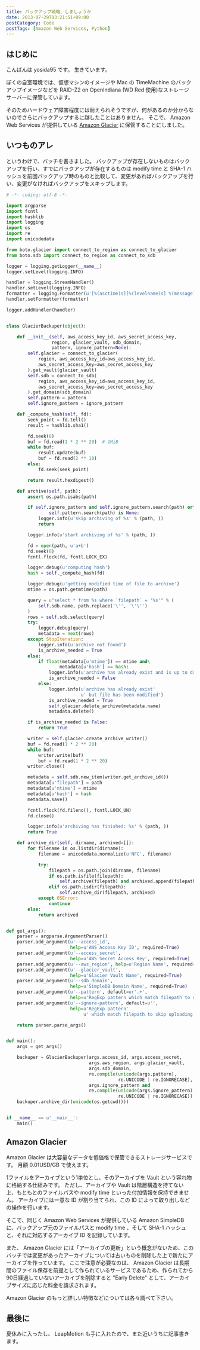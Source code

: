 ```yaml
---
title: バックアップ戦略、しましょうか
date: 2013-07-29T03:21:51+09:00
postCategory: Code
postTags: [Amazon Web Services, Python]
---
```


## はじめに

こんばんは yosida95 です。
生きています。

ぼくの自室環境では、仮想マシンのイメージや Mac の TimeMachine のバックアップイメージなどを RAID-Z2 on OpenIndiana (WD Red 使用)なストレージサーバーに保管しています。

そのためハードウェア障害程度には耐えられそうですが、何があるのか分からないのでさらにバックアップするに越したことはありません。
そこで、 Amazon Web Services が提供している [Amazon Glacier](http://aws.amazon.com/jp/glacier/) に保管することにしました。

## いつものアレ

というわけで、バッチを書きました。
バックアップが存在しないものはバックアップを行い、すでにバックアップが存在するものは modify time と SHA-1 ハッシュを前回バックアップ時のものと比較して、変更があればバックアップを行い、変更がなければバックアップをスキップします。

```python
# -*- coding: utf-8 -*-

import argparse
import fcntl
import hashlib
import logging
import os
import re
import unicodedata

from boto.glacier import connect_to_region as connect_to_glacier
from boto.sdb import connect_to_region as connect_to_sdb

logger = logging.getLogger(__name__)
logger.setLevel(logging.INFO)

handler = logging.StreamHandler()
handler.setLevel(logging.INFO)
formatter = logging.Formatter(u'[%(asctime)s][%(levelname)s] %(message)s')
handler.setFormatter(formatter)

logger.addHandler(handler)


class GlacierBackuper(object):

    def __init__(self, aws_access_key_id, aws_secret_access_key,
                 region, glacier_vault, sdb_domain,
                 pattern, ignore_pattern=None):
        self.glacier = connect_to_glacier(
            region, aws_access_key_id=aws_access_key_id,
            aws_secret_access_key=aws_secret_access_key
        ).get_vault(glacier_vault)
        self.sdb = connect_to_sdb(
            region, aws_access_key_id=aws_access_key_id,
            aws_secret_access_key=aws_secret_access_key
        ).get_domain(sdb_domain)
        self.pattern = pattern
        self.ignore_pattern = ignore_pattern

    def _compute_hash(self, fd):
        seek_point = fd.tell()
        result = hashlib.sha1()

        fd.seek(0)
        buf = fd.read(1 * 2 ** 20)  # 1MiB
        while buf:
            result.update(buf)
            buf = fd.read(2 ** 10)
        else:
            fd.seek(seek_point)

        return result.hexdigest()

    def archive(self, path):
        assert os.path.isabs(path)

        if self.ignore_pattern and self.ignore_pattern.search(path) or\
                self.pattern.search(path) is None:
            logger.info(u'skip archiving of %s' % (path, ))
            return

        logger.info(u'start archiving of %s' % (path, ))

        fd = open(path, u'a+b')
        fd.seek(0)
        fcntl.flock(fd, fcntl.LOCK_EX)

        logger.debug(u'computing hash')
        hash = self._compute_hash(fd)

        logger.debug(u'getting modified time of file to archive')
        mtime = os.path.getmtime(path)

        query = u"select * from %s where `filepath` = '%s'" % (
            self.sdb.name, path.replace('\'', '\'\'')
        )
        rows = self.sdb.select(query)
        try:
            logger.debug(query)
            metadata = next(rows)
        except StopIteration:
            logger.info(u'archive not found')
            is_archive_needed = True
        else:
            if float(metadata[u'mtime']) == mtime and\
                    metadata[u'hash'] == hash:
                logger.info(u'archive has already exist and is up to date')
                is_archive_needed = False
            else:
                logger.info(u'archive has already exist'
                            u' but file has been modified')
                is_archive_needed = True
                self.glacier.delete_archive(metadata.name)
                metadata.delete()

        if is_archive_needed is False:
            return True

        writer = self.glacier.create_archive_writer()
        buf = fd.read(1 * 2 ** 20)
        while buf:
            writer.write(buf)
            buf = fd.read(1 * 2 ** 20)
        writer.close()

        metadata = self.sdb.new_item(writer.get_archive_id())
        metadata[u'filepath'] = path
        metadata[u'mtime'] = mtime
        metadata[u'hash'] = hash
        metadata.save()

        fcntl.flock(fd.fileno(), fcntl.LOCK_UN)
        fd.close()

        logger.info(u'archiving has finished: %s' % (path, ))
        return True

    def archive_dir(self, dirname, archived=[]):
        for filename in os.listdir(dirname):
            filename = unicodedata.normalize(u'NFC', filename)

            try:
                filepath = os.path.join(dirname, filename)
                if os.path.isfile(filepath):
                    self.archive(filepath) and archived.append(filepath)
                elif os.path.isdir(filepath):
                    self.archive_dir(filepath, archived)
            except OSError:
                continue
        else:
            return archived


def get_args():
    parser = argparse.ArgumentParser()
    parser.add_argument(u'--access_id',
                        help=u'AWS Access Key ID', required=True)
    parser.add_argument(u'--access_secret',
                        help=u'AWS Secret Access Key', required=True)
    parser.add_argument(u'--aws_region', help=u'Region Name', required=True)
    parser.add_argument(u'--glacier_vault',
                        help=u'Glacier Vault Name', required=True)
    parser.add_argument(u'--sdb_domain',
                        help=u'SimpleDB Domain Name', required=True)
    parser.add_argument(u'--pattern', default=ur'.+',
                        help=u'RegExp pattern which match filepath to upload')
    parser.add_argument(u'--ignore-pattern', default=u'',
                        help=u'RegExp pattern'
                             u' which match filepath to skip uploading')

    return parser.parse_args()


def main():
    args = get_args()

    backuper = GlacierBackuper(args.access_id, args.access_secret,
                               args.aws_region, args.glacier_vault,
                               args.sdb_domain,
                               re.compile(unicode(args.pattern),
                                          re.UNICODE | re.IGNORECASE),
                               args.ignore_pattern and
                               re.compile(unicode(args.ignore_pattern),
                                          re.UNICODE | re.IGNORECASE))
    backuper.archive_dir(unicode(os.getcwd()))


if __name__ == u'__main__':
    main()
```

## Amazon Glacier

Amazon Glacier は大容量なデータを低価格で保管できるストレージサービスです。
月額 0.01USD/GB で使えます。

1ファイルをアーカイブという1単位とし、そのアーカイブを Vault という容れ物に格納する仕組みです。
ただし、アーカイブや Vault は階層構造を持てない上、もともとのファイルパスや modify time といった付加情報を保持できません。
アーカイブには一意な ID が割り当てられ、この ID によって取り出しなどの操作を行います。

そこで、同じく Amazon Web Services が提供している Amazon SimpleDB に、バックアップ元のファイルパスと modify time 、そして SHA-1 ハッシュと、それに対応するアーカイブ ID を記録しています。

また、 Amazon Glacier には「アーカイブの更新」という概念がないため、このバッチでは変更があったアーカイブについては古いものを削除した上で新たにアーカイブを作っています。
ここで注意が必要なのは、 Amazon Glacier は長期間のファイル保存を前提として作られているサービスであるため、作られてから90日経過していないアーカイブを削除すると "Early Delete" として、アーカイブサイズに応じた料金を請求されます。

Amazon Glacier のもっと詳しい特徴などについては各々調べて下さい。

## 最後に

夏休みに入ったし、 LeapMotion も手に入れたので、また近いうちに記事書きます。
